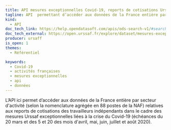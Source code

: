 ```yaml
---
title: API mesures exceptionnelles Covid-19, reports de cotisations Urssaf (TI), France entière x secteur NA88
tagline: API  permettant d’accéder aux données de la France entière par secteur d'activité
kind:
  - API
doc_tech_link: https://help.opendatasoft.com/apis/ods-search-v1/#search-api-v1
doc_tech_external: https://open.urssaf.fr/explore/dataset/mesures-exceptionnelles-covid-19-reports-ti-france-entiere/api/
producer: ursaff
is_open: 1
themes:
  - Référentiel

keywords:
  - Covid-19
  - activités françaises
  - mesures exceptionnelles
  - api
  - données
---
```


L’API ici permet d’accéder aux données de la France entière par secteur d'activité (selon la nomenclature agrégée en 88 postes de la NAF) relatives aux reports de cotisations des travailleurs indépendants dans le cadre des mesures Urssaf exceptionnelles liées à la crise du Covid-19 (échéances du 20 mars et des 5 et 20 des mois d'avril, mai, juin, juillet et août 2020).

